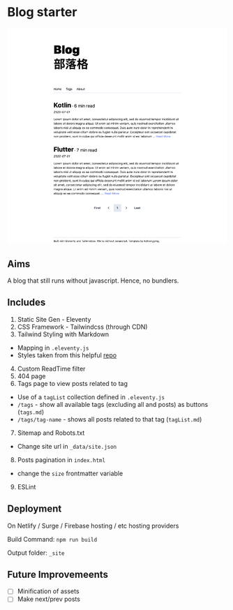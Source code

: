 # Blog starter
![homepage](blog.png)

## Aims
A blog that still runs without javascript. Hence, no bundlers. 


## Includes
1. Static Site Gen - Eleventy
2. CSS Framework - Tailwindcss (through CDN)
3. Tailwind Styling with Markdown
  - Mapping in `.eleventy.js`
  - Styles taken from this helpful [repo](https://github.com/iandinwoodie/github-markdown-tailwindcss/blob/master/markdown.css)
4. Custom ReadTime filter
5. 404 page
6. Tags page to view posts related to tag
  - Use of a `tagList` collection defined in `.eleventy.js`
  - `/tags` - show all available tags (excluding all and posts) as buttons (`tags.md`)
  - `/tags/tag-name` - shows all posts related to that tag (`tagList.md`)
7. Sitemap and Robots.txt 
  - Change site url in `_data/site.json`
8. Posts pagination in `index.html` 
  - change the `size` frontmatter variable
9. ESLint

## Deployment
On Netlify / Surge / Firebase hosting / etc hosting providers

Build Command: `npm run build`

Output folder: `_site`


## Future Improvemeents

- [ ] Minification of assets
- [ ] Make next/prev posts
